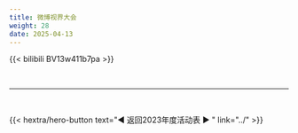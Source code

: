 ```yaml
---
title: 微博视界大会
weight: 28
date: 2025-04-13
---
```


{{< bilibili BV13w411b7pa >}}

<br>
<hr>
<br>

{{< hextra/hero-button text="◀ 返回2023年度活动表 ▶ " link="../" >}}



